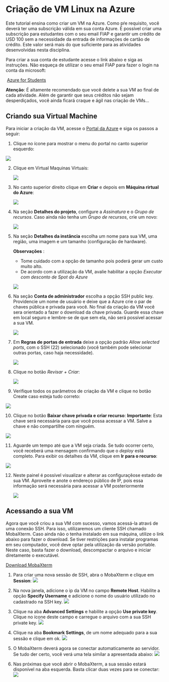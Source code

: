 # Criação de VM Linux na Azure

Este tutorial ensina como criar um VM na Azure. Como pŕe requisito, você deverá ter uma subscrição válida em sua conta Azure. É possível criar uma subscrição para estudantes com o seu email FIAP e garantir um crédito de USD 100 sem a necessidade da entrada de informações de cartão de crédito. Este valor será mais do que suficiente para as atividades desenvolvidas nesta disciplina.

Para criar a sua conta de estudante acesse o link abaixo e siga as instruções. Não esqueça de utilizar o seu email FIAP para fazer o login na conta da microsoft:

​	[Azure for Students](https://azure.microsoft.com/pt-br/free/students/)

**Atenção**: É altamente recomendado que você delete a sua VM ao final de cada atividade. Além de garantir que seus créditos não sejam desperdiçados, você ainda ficará craque e ágil nas criação de VMs...

## Criando sua Virtual Machine

Para iniciar a criação da VM, acesse o [Portal da Azure](https://portal.azure.com/#home) e siga os passos a seguir:

1. Clique no ícone para mostrar o menu do portal no canto superior esquerdo:

![](img/azure-home.png)

2. Clique em Virtual Maquinas Virtuais:

   ![](img/vm_servicos.png)

3. No canto superior direito clique em **Criar**  e depois em **Máquina rirtual do Azure**:

   ![](img/vm_criar_nova.png)

4. Na seção **Detalhes do projeto**, configure a *Assinatura* e o *Grupo de recursos*. Caso ainda não tenha um *Grupo de recursos*, crie um novo:

   ![](img/vm_detalhes_do_projeto.png)

5. Na seção **Detalhes da instância** escolha um nome para sua VM, uma região, uma imagem e um tamanho (configuração de hardware).

   **Observações** :
   - Tome cuidado com a opção de tamanho pois poderá gerar um custo muito alto.
   - De acordo com a utilização da VM, avalie habilitar a opção *Executar com desconto de Spot do Azure*

   ![](img/vm_detalhes_da_instancia.png)

6. Na seção **Conta de administrador** escolha a opção SSH public key. Providencie um nome de usuário e deixe que a Azure crie o par  de chaves pública e privada para você. No final da criação da VM você sera orientado a fazer o download da chave privada. Guarde essa chave em local seguro e lembre-se de que sem ela, não será possível acessar a sua VM.

   ![](img/vm_conta_de_administrador.png)

7. Em **Regras de portas de entrada**  deixe a opção padrão *Allow selected ports*, com o SSH (22) selecionado (você também pode selecionar outras portas, caso haja necessidade).

   ![](img/vm_regras_de_portas_de_entrada.png)

8. Clique no botão *Revisar + Criar*:

   ![](img/vm_revisar_e_criar.png)

9.  Verifique todos os parâmetros de criação da VM e clique no botão Create caso esteja tudo correto:

   ![](img/vm_criar.png)

10. Clique no botão **Baixar chave privada e criar recurso**:
    **Importante**: Esta chave será necessária para que você possa acessar a VM. Salve a chave e não compartilhe com ninguém.

   ![](img/vm_baixar_chave_privada.png)


11. Aguarde um tempo até que a VM seja criada. Se tudo ocorrer certo, você receberá uma mensagem confirmando que o *deploy* está completo. Para exibir os detalhes da VM, clique em **Ir para o recurso**:

   ![](img/vm_implantacao_concluida.png)

12. Neste painel é possível visualizar e alterar as configuraçẽose estado de sua VM. Aproveite e anote o endereço público de IP, pois essa informação será necessária para acessar a VM posteriormente

    ![](img/vm_painel.png)

## Acessando a sua VM

Agora que você criou a sua VM com sucesso, vamos acessá-la atravś de uma conexão SSH. Para isso, utilizaremos um cliente SSH chamado MobaXterm. Caso ainda não o tenha instalado em sua máquina, utilize o link abaixo para fazer o download. Se tiver restrições para instalar programas em seu computador, você deve optar pela utilização da versão portable. Neste caso, basta fazer o download, descompactar o arquivo e iniciar diretamente o executável.

[Download MobaXterm](https://mobaxterm.mobatek.net/download-home-edition.html)

1. Para criar uma nova sessão de SSH, abra o MobaXterm e clique em **Session**:
   ![](img/moba_session.png)

2. Na nova janela, adicione o ip da VM no campo **Remote Host**. Habilite a opção **Specify Username** e adicione o nome do usuário utilizado no cadastrado na SSH key.
   ![](img/moba_ssh_basic_settings.png)

3. Clique na aba **Advanced Settings** e habilite a opção **Use private key**. Clique no ícone deste campo e carregue o arquivo com a sua SSH private key.
   ![](img/moba_ssh_advanced_settings.png)

4. Clique na aba **Bookmark Settings**, de um nome adequado para a sua sessão e clique em ok.
   ![](img/moba_ssh_bookmark_settings.png)

5. O MobaXterm deverá agora se conectar automaticamente ao servidor. Se tudo der certo, você verá uma tela similar a apresentada abaixo:
   ![](img/moba_ssh_session_conected.png)

6. Nas próximas que você abrir o MobaXterm, a sua sessão estará disponível na aba esquerda. Basta clicar duas vezes para se conectar:
   ![](img/moba_ssh_session_bookmarked.png)

